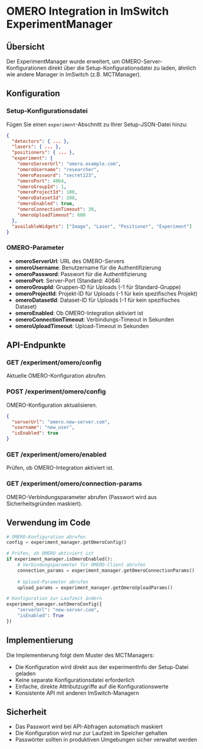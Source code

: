 # OMERO Integration in ImSwitch ExperimentManager

## Übersicht

Der ExperimentManager wurde erweitert, um OMERO-Server-Konfigurationen direkt über die Setup-Konfigurationsdatei zu laden, ähnlich wie andere Manager in ImSwitch (z.B. MCTManager).

## Konfiguration

### Setup-Konfigurationsdatei

Fügen Sie einen `experiment`-Abschnitt zu Ihrer Setup-JSON-Datei hinzu:

```json
{
  "detectors": { ... },
  "lasers": { ... },
  "positioners": { ... },
  "experiment": {
    "omeroServerUrl": "omero.example.com",
    "omeroUsername": "researcher",
    "omeroPassword": "secret123",
    "omeroPort": 4064,
    "omeroGroupId": 1,
    "omeroProjectId": 100,
    "omeroDatasetId": 200,
    "omeroEnabled": true,
    "omeroConnectionTimeout": 30,
    "omeroUploadTimeout": 600
  },
  "availableWidgets": ["Image", "Laser", "Positioner", "Experiment"]
}
```

### OMERO-Parameter

- **omeroServerUrl**: URL des OMERO-Servers
- **omeroUsername**: Benutzername für die Authentifizierung
- **omeroPassword**: Passwort für die Authentifizierung
- **omeroPort**: Server-Port (Standard: 4064)
- **omeroGroupId**: Gruppen-ID für Uploads (-1 für Standard-Gruppe)
- **omeroProjectId**: Projekt-ID für Uploads (-1 für kein spezifisches Projekt)
- **omeroDatasetId**: Dataset-ID für Uploads (-1 für kein spezifisches Dataset)
- **omeroEnabled**: Ob OMERO-Integration aktiviert ist
- **omeroConnectionTimeout**: Verbindungs-Timeout in Sekunden
- **omeroUploadTimeout**: Upload-Timeout in Sekunden

## API-Endpunkte

### GET /experiment/omero/config
Aktuelle OMERO-Konfiguration abrufen.

### POST /experiment/omero/config
OMERO-Konfiguration aktualisieren.

```json
{
  "serverUrl": "omero.new-server.com",
  "username": "new_user",
  "isEnabled": true
}
```

### GET /experiment/omero/enabled
Prüfen, ob OMERO-Integration aktiviert ist.

### GET /experiment/omero/connection-params
OMERO-Verbindungsparameter abrufen (Passwort wird aus Sicherheitsgründen maskiert).

## Verwendung im Code

```python
# OMERO-Konfiguration abrufen
config = experiment_manager.getOmeroConfig()

# Prüfen, ob OMERO aktiviert ist
if experiment_manager.isOmeroEnabled():
    # Verbindungsparameter für OMERO-Client abrufen
    connection_params = experiment_manager.getOmeroConnectionParams()
    
    # Upload-Parameter abrufen
    upload_params = experiment_manager.getOmeroUploadParams()

# Konfiguration zur Laufzeit ändern
experiment_manager.setOmeroConfig({
    "serverUrl": "new-server.com",
    "isEnabled": True
})
```

## Implementierung

Die Implementierung folgt dem Muster des MCTManagers:
- Die Konfiguration wird direkt aus der experimentInfo der Setup-Datei geladen
- Keine separate Konfigurationsdatei erforderlich
- Einfache, direkte Attributzugriffe auf die Konfigurationswerte
- Konsistente API mit anderen ImSwitch-Managern

## Sicherheit

- Das Passwort wird bei API-Abfragen automatisch maskiert
- Die Konfiguration wird nur zur Laufzeit im Speicher gehalten
- Passwörter sollten in produktiven Umgebungen sicher verwaltet werden
